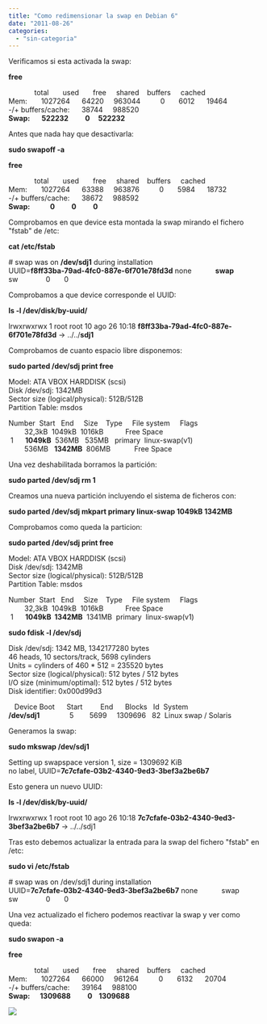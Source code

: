 ```yaml
---
title: "Como redimensionar la swap en Debian 6"
date: "2011-08-26"
categories: 
  - "sin-categoria"
---
```


Verificamos si esta activada la swap:  
  
**free**  
  
             total       used       free     shared    buffers     cached  
Mem:       1027264      64220     963044          0       6012      19464  
\-/+ buffers/cache:      38744     988520  
**Swap:       522232          0     522232**  
  
Antes que nada hay que desactivarla:  
  
**sudo swapoff -a**  
  
**free**  
  
             total       used       free     shared    buffers     cached  
Mem:       1027264      63388     963876          0       5984      18732  
\-/+ buffers/cache:      38672     988592  
**Swap:            0          0          0**  
  
Comprobamos en que device esta montada la swap mirando el fichero "fstab" de /etc:  
  
**cat /etc/fstab**  
  
\# swap was on **/dev/sdj1** during installation  
UUID=**f8ff33ba-79ad-4fc0-887e-6f701e78fd3d** none            **swap**    sw              0       0  
  
Comprobamos a que device corresponde el UUID:  
  
**ls -l /dev/disk/by-uuid/**  
  
lrwxrwxrwx 1 root root 10 ago 26 10:18 **f8ff33ba-79ad-4fc0-887e-6f701e78fd3d** -> ../../**sdj1**  
  
Comprobamos de cuanto espacio libre disponemos:  
  
**sudo parted /dev/sdj print free**  
  
Model: ATA VBOX HARDDISK (scsi)  
Disk /dev/sdj: 1342MB  
Sector size (logical/physical): 512B/512B  
Partition Table: msdos  
  
Number  Start   End     Size    Type     File system     Flags  
        32,3kB  1049kB  1016kB           Free Space  
 1      **1049kB**  536MB   535MB   primary  linux-swap(v1)  
        536MB   **1342MB**  806MB            Free Space  
  
Una vez deshabilitada borramos la partición:  
  
**sudo parted /dev/sdj rm 1**  
  
Creamos una nueva partición incluyendo el sistema de ficheros con:  
  

**sudo parted /dev/sdj mkpart primary linux-swap 1049kB 1342MB**

  
Comprobamos como queda la particion:  
  
**sudo parted /dev/sdj print free**  
  
Model: ATA VBOX HARDDISK (scsi)  
Disk /dev/sdj: 1342MB  
Sector size (logical/physical): 512B/512B  
Partition Table: msdos  
  
Number  Start   End     Size    Type     File system     Flags  
        32,3kB  1049kB  1016kB           Free Space  
 1      **1049kB  1342MB**  1341MB  primary  linux-swap(v1)  
  
**sudo fdisk -l /dev/sdj**  
  
Disk /dev/sdj: 1342 MB, 1342177280 bytes  
46 heads, 10 sectors/track, 5698 cylinders  
Units = cylinders of 460 \* 512 = 235520 bytes  
Sector size (logical/physical): 512 bytes / 512 bytes  
I/O size (minimum/optimal): 512 bytes / 512 bytes  
Disk identifier: 0x000d99d3  
  
   Device Boot      Start         End      Blocks   Id  System  
**/dev/sdj1**               5        5699     1309696   82  Linux swap / Solaris  
  
Generamos la swap:  
  
**sudo mkswap /dev/sdj1**  
  
Setting up swapspace version 1, size = 1309692 KiB  
no label, UUID=**7c7cfafe-03b2-4340-9ed3-3bef3a2be6b7**  
  
Esto genera un nuevo UUID:  
  
**ls -l /dev/disk/by-uuid/**  
  
lrwxrwxrwx 1 root root 10 ago 26 10:18 **7c7cfafe-03b2-4340-9ed3-3bef3a2be6b7** -> ../../sdj1  
  
Tras esto debemos actualizar la entrada para la swap del fichero "fstab" en /etc:  
  
**sudo vi /etc/fstab**  
  
\# swap was on /dev/sdj1 during installation  
UUID=**7c7cfafe-03b2-4340-9ed3-3bef3a2be6b7** none            swap    sw              0       0  
  
Una vez actualizado el fichero podemos reactivar la swap y ver como queda:  
  
**sudo swapon -a**  
  
**free**  
  
             total       used       free     shared    buffers     cached  
Mem:       1027264      66000     961264          0       6132      20704  
\-/+ buffers/cache:      39164     988100  
**Swap:      1309688          0    1309688**

![](https://blogger.googleusercontent.com/tracker/3262098284547378612-4811916202838974906?l=tablondesastre.blogspot.com)

